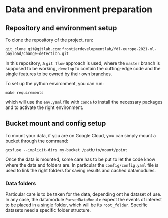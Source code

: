 # Data and environment preparation

## Repository and environment setup
To clone the repository of the project, run:
```
git clone git@gitlab.com:frontierdevelopmentlab/fdl-europe-2021-ml-payload/change-detection.git
```
In this repository, a `git flow` approach is used, where the `master` branch is
supposed to be working, `develop` to contain the cutting-edge code and the
single features to be owned by their own branches.

To set up the python environment, you can run:
```
make requirements
```
which will use the `env.yaml` file with `conda` to install the necessary
packages and to activate the right environment.

## Bucket mount and config setup
To mount your data, if you are on Google Cloud, you can simply mount a bucket
through the command:
```
gcsfuse --implicit-dirs my-bucket /path/to/mount/point
```

Once the data is mounted, some care has to be put to let the code know where
the data and folders are.
In particular the `config/config.yaml` file is used to link the right folders
for saving results and cached datamodules.

### Data folders
Particular care is to be taken for the data, depending ont he dataset of use.
In any case, the datamodule `ParsedDataModule` expect the events of interest
to be placed in a single folder, which will be its `root_folder`.
Specific datasets need a specific folder structure.
